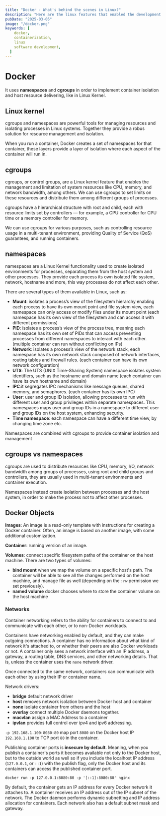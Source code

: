 ```yaml
---
title: "Docker - What's behind the scenes in Linux?"
description: "Here are the linux features that enabled the development of Docker."
pubDate: "2025-03-05"
image: "/docker.png"
keywords: [
    docker,
    containerization,
    linux
    software development,
  ]
---
```


# Docker

It uses **namespaces** and **cgroups** in order to implement container isolation and host resource delivering, like in Linux Kernel.

## Linux kernel

cgroups and namespaces are powerful tools for managing resources and isolating processes in Linux systems.
Together they provide a robus solution for resource management and isolation.

When you run a container, Docker creates a set of namespaces for that container, these layers provide a layer of isolation where each aspect of the container will run in.

## cgroups

cgroups, or control groups, are a Linux kernel feature that enables the management and limitation of system resources like CPU, memory, and network bandwidth, among others. We can use cgroups to set limits on these resources and distribute them among different groups of processes.

cgroups have a hierarchical structure with root and child, each with resource limits set by controllers — for example, a CPU controller for CPU time or a memory controller for memory.

We can use cgroups for various purposes, such as controlling resource usage in a multi-tenant environment, providing Quality of Service (QoS) guarantees, and running containers.

## namespaces

namespaces are a Linux Kernel functionality used to create isolated environments for processes, separating them from the host system and other processes.
They provide each process its own isolated file system, network, hostname and more, this way processes do not affect each other.

There are several types of them available in Linux, such as:

- **Mount**: isolates a process’s view of the filesystem hierarchy enabling each process to have its own mount point and file system view, each namespace can only access or modify files under its mount point (each namespace has its own view of the filesystem and can access it with different permissions)
- **PID**: isolates a process’s view of the process tree, meaning each namespace has its own set of PIDs that can access preventing processes from different namespaces to interact with each other. (multiple container can run without conflicting on IPs)
- **Network**: isolates a process’s view of the network stack, each namespace has its own network stack composed of network interfaces, routing tables and firewall rules. (each container can have its own network configuration)
- **UTS**: The UTS (UNIX Time-Sharing System) namespace isolates system identifiers, such as the hostname and domain name (each container can have its own hostname and domain)
- **IPC**:it segregates IPC mechanisms like message queues, shared memory, and semaphores. (each container has its own IPC)
- **User**: user and group ID isolation, allowing processes to run with different user and group privileges within separate namespaces. This namespaces maps user and group IDs in a namespace to different user and group IDs on the host system, enhancing security.
- **Time namespace**: each namespace can have a different time view, by changing time zone etc.

Namespaces are combined with cgroups to provide container isolation and management

## cgroups vs namespaces

cgroups are used to distribute resources like CPU, memory, I/O, network bandwidth among groups of processes, using root and child groups and controllers, they are usually used in multi-tenant environments and container execution.

Namespaces instead create isolation between processes and the host system, in order to make the process not to affect other processes.

## Docker Objects

**Images**: An image is a read-only template with instructions for creating a Docker container. Often, an image is based on another image, with some additional customization.

**Container**: running version of an image.

**Volumes**: connect specific filesystem paths of the container on the host machine.
There are two types of volumes:

- **bind mount** when we map the volume on a specific host's path. The container will be able to see all the changes performed on the host machine, and manage file as well (depending on the `:rw` permission we set previously).
- **named volume** docker chooses where to store the container volume on the host machine

### Networks

Container networking refers to the ability for containers to connect to and communicate with each other, or to non-Docker workloads.

Containers have networking enabled by default, and they can make outgoing connections. A container has no information about what kind of network it's attached to, or whether their peers are also Docker workloads or not. A container only sees a network interface with an IP address, a gateway, a routing table, DNS services, and other networking details. That is, unless the container uses the `none` network driver.

Once connected to the same network, containers can communicate with each other by using their IP or container name.

Network drivers:

- **bridge** default network driver
- **host** removes network isolation between Docker host and container
- **none** isolate container from others and the host
- **overlay** connect multiple Docker daemons together.
- **macvlan** assign a MAC Address to a container
- **ipvlan** provides full control over ipv4 and ipv6 addressing.

`-p 192.168.1.100:8080:80` map port `8080` on the Docker host IP `192.168.1.100` to TCP port `80` in the container.

Publishing container ports is **insecure by default**. Meaning, when you publish a container's ports it becomes available not only to the Docker host, but to the outside world as well so if you include the localhost IP address (`127.0.0.1`, or `::1`) with the publish flag, only the Docker host and its containers can access the published container port.

```shell
docker run -p 127.0.0.1:8080:80 -p '[::1]:8080:80' nginx
```

By default, the container gets an IP address for every Docker network it attaches to. A container receives an IP address out of the IP subnet of the network. The Docker daemon performs dynamic subnetting and IP address allocation for containers. Each network also has a default subnet mask and gateway.
